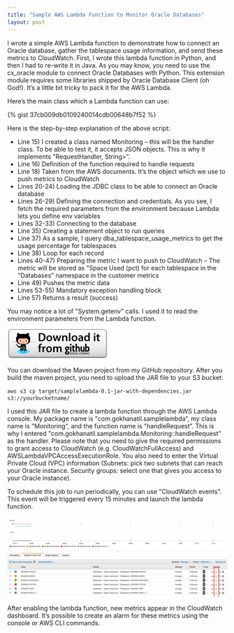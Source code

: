 ```yaml
---
title: "Sample AWS Lambda Function to Monitor Oracle Databases"
layout: post
---
```


I wrote a simple AWS Lambda function to demonstrate how to connect an Oracle database, gather the tablespace usage information, and send these metrics to CloudWatch. First, I wrote this lambda function in Python, and then I had to re-write it in Java. As you may know, you need to use the cx_oracle module to connect Oracle Databases with Python. This extension module requires some libraries shipped by Oracle Database Client (oh God!). It’s a little bit tricky to pack it for the AWS Lambda.

Here’s the main class which a Lambda function can use:

{% gist 37cb009db0109240014cdb00648b7f52 %}

<!--more-->

Here is the step-by-step explanation of the above script:

* Line 15) I created a class named Monitoring – this will be the handler class. To be able to test it, it accepts JSON objects. This is why it implements "RequestHandler, String>”.
* Line 16) Definition of the function required to handle requests
* Line 18) Taken from the AWS documents. It’s the object which we use to push metrics to CloudWatch
* Lines 20-24) Loading the JDBC class to be able to connect an Oracle database
* Lines 26-29) Defining the connection and credentials. As you see, I fetch the required parameters from the environment because Lambda lets you define env variables
* Lines 32-33) Connecting to the database
* Line 35) Creating a statement object to run queries
* Line 37) As a sample, I query dba_tablespace_usage_metrics to get the usage percentage for tablespaces
* Line 38) Loop for each record
* Lines 40-47) Preparing the metric I want to push to CloudWatch – The metric will be stored as "Space Used (pct) for each tablespace in the "Databases” namespace in the customer metrics
* Line 49) Pushes the metric data
* Lines 53-55) Mandatory exception handling block
* Line 57) Returns a result (success)

You may notice a lot of "System.getenv” calls. I used it to read the environment parameters from the Lambda function.

[![Download](/assets/gitHub-download-button.png)](https://github.com/gokhanatil/samplelambda)

You can download the Maven project from my GitHub repository. After you build the maven project, you need to upload the JAR file to your S3 bucket:

````
aws s3 cp target/samplelambda-0.1-jar-with-dependencies.jar s3://yourbucketname/
````

I used this JAR file to create a lambda function through the AWS Lambda console. My package name is "com.gokhanatil.samplelambda”, my class name is "Monitoring”, and the function name is "handleRequest”. This is why I entered "com.gokhanatil.samplelambda.Monitoring::handleRequest” as the handler. Please note that you need to give the required permissions to grant access to CloudWatch (e.g. CloudWatchFullAccess) and AWSLambdaVPCAccessExecutionRole. You also need to enter the Virtual Private Cloud (VPC) information (Subnets: pick two subnets that can reach your Oracle instance. Security groups: select one that gives you access to your Oracle instance).

To schedule this job to run periodically, you can use "CloudWatch events”. This event will be triggered every 15 minutes and launch the lambda function.

![Metrics](/assets/cloudwatch-metrics.png)

After enabling the lambda function, new metrics appear in the CloudWatch dashboard. It’s possible to create an alarm for these metrics using the console or AWS CLI commands.
